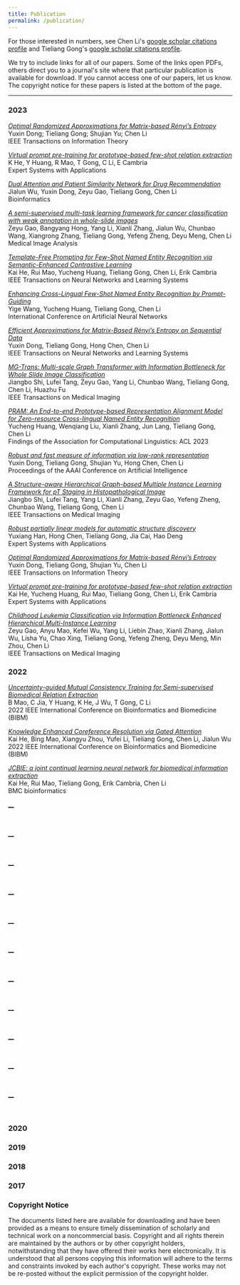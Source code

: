 ```yaml
---
title: Publication
permalink: /publication/
---
```


For those interested in numbers, see Chen Li's [google scholar citations profile](https://scholar.google.com/citations?hl=en&user=WFkE3QEAAAAJ) and Tieliang Gong's [google scholar citations profile](https://scholar.google.com/citations?user=yhsnUnMAAAAJ&hl=en).

We try to include links for all of our papers. Some of the links open PDFs, others direct you to a journal's site where that particular publication is available for download. If you cannot access one of our papers, let us know. The copyright notice for these papers is listed at the bottom of the page.

<hr>

### 2023
_[Optimal Randomized Approximations for Matrix-based Rényi’s Entropy](https://ieeexplore.ieee.org/abstract/document/10077595/)_ <br>
Yuxin Dong; Tieliang Gong; Shujian Yu; Chen Li <br>
IEEE Transactions on Information Theory

[_Virtual prompt pre-training for prototype-based few-shot relation extraction_](https://www.sciencedirect.com/science/article/abs/pii/S0957417422019455) <br>
K He, Y Huang, R Mao, T Gong, C Li, E Cambria <br>
Expert Systems with Applications

[_Dual Attention and Patient Similarity Network for Drug Recommendation_](https://academic.oup.com/bioinformatics/article/39/1/btad003/6972773) <br>
Jialun Wu, Yuxin Dong, Zeyu Gao, Tieliang Gong, Chen Li <br>
Bioinformatics

[_A semi-supervised multi-task learning framework for cancer classification with weak annotation in whole-slide images_](https://www.sciencedirect.com/science/article/abs/pii/S1361841522002808) <br>
Zeyu Gao, Bangyang Hong, Yang Li, Xianli Zhang, Jialun Wu, Chunbao Wang, Xiangrong Zhang, Tieliang Gong, Yefeng Zheng, Deyu Meng, Chen Li <br>
Medical Image Analysis

[_Template-Free Prompting for Few-Shot Named Entity Recognition via Semantic-Enhanced Contrastive Learning_](https://ieeexplore.ieee.org/abstract/document/10264144/) <br>
Kai He, Rui Mao, Yucheng Huang, Tieliang Gong, Chen Li, Erik Cambria<br>
IEEE Transactions on Neural Networks and Learning Systems   

[_Enhancing Cross-Lingual Few-Shot Named Entity Recognition by Prompt-Guiding_](https://link.springer.com/chapter/10.1007/978-3-031-44207-0_14) <br>
Yige Wang, Yucheng Huang, Tieliang Gong, Chen Li<br>
International Conference on Artificial Neural Networks

[_Efficient Approximations for Matrix-Based Rényi’s Entropy on Sequential Data_](https://ieeexplore.ieee.org/abstract/document/10255374/) <br>
Yuxin Dong, Tieliang Gong, Hong Chen, Chen Li<br>
IEEE Transactions on Neural Networks and Learning Systems

[_MG-Trans: Multi-scale Graph Transformer with Information Bottleneck for Whole Slide Image Classification_](https://ieeexplore.ieee.org/abstract/document/10244116/) <br>
Jiangbo Shi, Lufei Tang, Zeyu Gao, Yang Li, Chunbao Wang, Tieliang Gong, Chen Li, Huazhu Fu<br>
IEEE Transactions on Medical Imaging

[_PRAM: An End-to-end Prototype-based Representation Alignment Model for Zero-resource Cross-lingual Named Entity Recognition_](https://aclanthology.org/2023.findings-acl.201/) <br>
Yucheng Huang, Wenqiang Liu, Xianli Zhang, Jun Lang, Tieliang Gong, Chen Li<br>
Findings of the Association for Computational Linguistics: ACL 2023

[_Robust and fast measure of information via low-rank representation_](https://ojs.aaai.org/index.php/AAAI/article/view/25906) <br>
Yuxin Dong, Tieliang Gong, Shujian Yu, Hong Chen, Chen Li<br>
Proceedings of the AAAI Conference on Artificial Intelligence

[_A Structure-aware Hierarchical Graph-based Multiple Instance Learning Framework for pT Staging in Histopathological Image_](https://ieeexplore.ieee.org/abstract/document/10119190/) <br>
Jiangbo Shi, Lufei Tang, Yang Li, Xianli Zhang, Zeyu Gao, Yefeng Zheng, Chunbao Wang, Tieliang Gong, Chen Li<br>
IEEE Transactions on Medical Imaging

[_Robust partially linear models for automatic structure discovery_](https://www.sciencedirect.com/science/article/pii/S0957417423000295) <br>
Yuxiang Han, Hong Chen, Tieliang Gong, Jia Cai, Hao Deng<br>
Expert Systems with Applications

[_Optimal Randomized Approximations for Matrix-based Rényi’s Entropy_](https://ieeexplore.ieee.org/abstract/document/10077595/) <br>
Yuxin Dong, Tieliang Gong, Shujian Yu, Chen Li<br>
IEEE Transactions on Information Theory

[_Virtual prompt pre-training for prototype-based few-shot relation extraction_](https://www.sciencedirect.com/science/article/pii/S0957417422019455) <br>
Kai He, Yucheng Huang, Rui Mao, Tieliang Gong, Chen Li, Erik Cambria<br>
Expert Systems with Applications

[_Childhood Leukemia Classification via Information Bottleneck Enhanced Hierarchical Multi-Instance Learning_](https://ieeexplore.ieee.org/abstract/document/10050510/) <br>
Zeyu Gao, Anyu Mao, Kefei Wu, Yang Li, Liebin Zhao, Xianli Zhang, Jialun Wu, Lisha Yu, Chao Xing, Tieliang Gong, Yefeng Zheng, Deyu Meng, Min Zhou, Chen Li<br>
IEEE Transactions on Medical Imaging

### 2022

[_Uncertainty-guided Mutual Consistency Training for Semi-supervised Biomedical Relation Extraction_](https://ieeexplore.ieee.org/abstract/document/9995416/) <br>
B Mao, C Jia, Y Huang, K He, J Wu, T Gong, C Li <br>
2022 IEEE International Conference on Bioinformatics and Biomedicine (BIBM)
<br>

[_Knowledge Enhanced Coreference Resolution via Gated Attention_](https://ieeexplore.ieee.org/abstract/document/9995551/) <br>
Kai He, Bing Mao, Xiangyu Zhou, Yufei Li, Tieliang Gong, Chen Li, Jialun Wu <br>
2022 IEEE International Conference on Bioinformatics and Biomedicine (BIBM)<br>

[_JCBIE: a joint continual learning neural network for biomedical information extraction_](https://bmcbioinformatics.biomedcentral.com/articles/10.1186/s12859-022-05096-w) <br>
Kai He, Rui Mao, Tieliang Gong, Erik Cambria, Chen Li<br>
BMC bioinformatics<br>

[__]() <br>
<br>
<br>

[__]() <br>
<br>
<br>

[__]() <br>
<br>
<br>

[__]() <br>
<br>
<br>

[__]() <br>
<br>
<br>

[__]() <br>
<br>
<br>

[__]() <br>
<br>
<br>

[__]() <br>
<br>
<br>

[__]() <br>
<br>
<br>

[__]() <br>
<br>
<br>

[__]() <br>
<br>
<br>



### 2020


### 2019



### 2018

### 2017




### Copyright Notice

The documents listed here are available for downloading and have been provided as a means to ensure timely dissemination of scholarly and technical work on a noncommercial basis. Copyright and all rights therein are maintained by the authors or by other copyright holders, notwithstanding that they have offered their works here electronically. It is understood that all persons copying this information will adhere to the terms and constraints invoked by each author's copyright. These works may not be re-posted without the explicit permission of the copyright holder.
